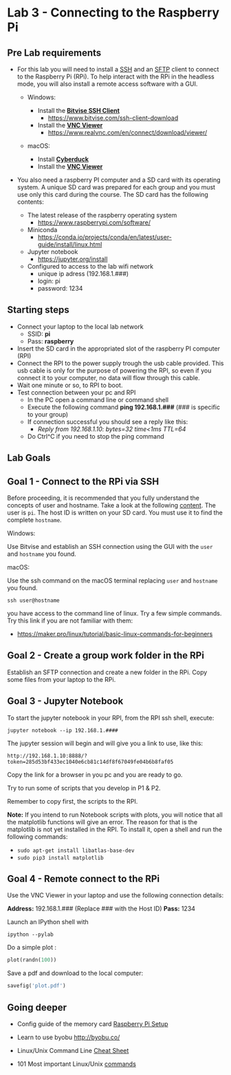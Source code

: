 # Lab 3 - Connecting to the Raspberry Pi

## Pre Lab requirements
* For this lab you will need to install a [SSH](https://en.wikipedia.org/wiki/Secure_Shell_Protocol) and an [SFTP](https://en.wikipedia.org/wiki/SSH_File_Transfer_Protocol) client to connect to the Raspberry Pi (RPi). To help interact with the RPi in the headless mode, you will also install a remote access software with a GUI.

    * Windows:
        * Install the [**Bitvise SSH Client**](https://www.bitvise.com/ssh-client-download)
            * https://www.bitvise.com/ssh-client-download 
        * Install the [**VNC Viewer**](https://www.realvnc.com/pt/connect/download/viewer)
            * https://www.realvnc.com/en/connect/download/viewer/ 

    * macOS:
        * Install [**Cyberduck**](https://cyberduck.io)
        * Install the [**VNC Viewer**](https://www.realvnc.com/pt/connect/download/viewer)

* You also need a raspberry PI computer and a SD card with its operating system. A unique SD card was prepared for each group and you must use only this card during the course. The SD card has the following contents:
    * The latest release of the raspberry operating system 
        * https://www.raspberrypi.com/software/
    * Miniconda
        * https://conda.io/projects/conda/en/latest/user-guide/install/linux.html
    * Jupyter notebook 
        * https://jupyter.org/install 
    * Configured to access to the lab wifi network
        * unique ip adress (192.168.1.###)
        * login: pi
        * password: 1234 

## Starting steps
* Connect your laptop to the local lab network
    * SSID: **pi**
    * Pass: **raspberry**
* Insert the SD card in the appropriated  slot of the raspberry PI computer (RPI) 
* Connect the RPI to the power supply trough the usb cable provided. This usb cable is only for the purpose of powering the RPI, so even if you connect it to your computer, no data will flow through this cable.
* Wait one minute or so, to RPI to boot.
* Test connection between your pc and RPI
    * In the PC open a command line or command shell
    * Execute the following command **ping 192.168.1.###** (### is specific to your group)  
    * If connection successful  you should see a reply like this:
        * *Reply from 192.168.1.10: bytes=32 time<1ms TTL=64*
    * Do Ctrl^C if you need to stop the ping command

## Lab Goals

## Goal 1 - Connect to the RPi via SSH
Before proceeding, it is recommended that you fully understand the concepts of user and hostname. Take a look at the following [content](https://searchnetworking.techtarget.com/definition/host).
The user is `pi`. The host ID is written on your SD card. You must use it to find the complete `hostname`.

Windows:

Use Bitvise and establish an SSH connection using the GUI with the `user` and `hostname` you found.


macOS:

Use the ssh command on the macOS terminal replacing `user` and `hostname` you found.

`
ssh user@hostname
`

you have access to the command line of linux. Try a few simple commands. Try this link if you are not familiar with them:
* https://maker.pro/linux/tutorial/basic-linux-commands-for-beginners

## Goal 2 - Create a group work folder in the RPi 
Establish an SFTP connection and create a new folder in the RPi. Copy some files from your laptop to the RPi.

## Goal 3 - Jupyter Notebook
To start the jupyter notebook in your RPI, from the RPI ssh shell, execute:

`
jupyter notebook --ip 192.168.1.####
`

The jupyter session will begin and will give you a link to use, like this:

`
http://192.168.1.10:8888/?token=285d53bf433ec1040e6cb81c14df8f67049fe04b6b8faf05
`

Copy the link for a browser in you pc and you are ready to go.

Try to run some of scripts that you develop in P1 & P2.

Remember to copy first, the scripts to the RPI.

**Note:** 
If you intend to run Notebook scripts with plots, you will notice that all the matplotlib functions will give an error.
The reason for that is the matplotlib is not yet installed in the RPI. To install it, open a shell and run the following commands:
* `sudo apt-get install libatlas-base-dev`
* `sudo pip3 install matplotlib`


## Goal 4 - Remote connect to the RPi

Use the VNC Viewer in your laptop and use the following connection details:

**Address:** 192.168.1.### (Replace ### with the Host ID)
**Pass:** 1234

Launch an IPython shell with

`
ipython --pylab
`

Do a simple plot :

```python
plot(randn(100))
```


Save a pdf and download to the local computer:  

```python
savefig('plot.pdf')
```


## Going deeper
* Config guide of the memory card [Raspberry Pi Setup](oldlabs/lab5.1-setting-up-raspberry-pi.md)

* Learn to use byobu http://byobu.co/

* Linux/Unix Command Line [Cheat Sheet](https://sites.tufts.edu/cbi/files/2013/01/linux_cheat_sheet.pdf)

* 101 Most important Linux/Unix [commands](https://dev.to/awwsmm/101-bash-commands-and-tips-for-beginners-to-experts-30je)

